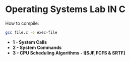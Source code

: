 # Operating Systems Lab IN C
How to compile:
```bash
gcc file.c -o exec-file
```
 - **1 - System Calls**
 - **2 - System Commands**
 - **3 - CPU Scheduling Algorithms - I[SJF,FCFS & SRTF]**
